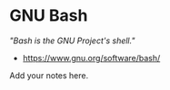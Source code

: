# GNU Bash

_"Bash is the GNU Project's shell."_

* https://www.gnu.org/software/bash/

Add your notes here.
